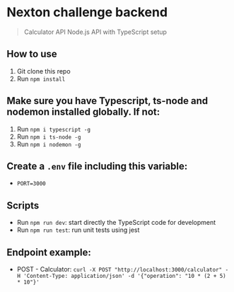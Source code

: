 # Nexton challenge backend

> Calculator API
> Node.js API with TypeScript setup

## How to use

1. Git clone this repo
2. Run `npm install`

## Make sure you have Typescript, ts-node and nodemon installed globally. If not:

1. Run `npm i typescript -g`
2. Run `npm i ts-node -g`
3. Run `npm i nodemon -g`

## Create a `.env` file including this variable:

- `PORT=3000`

## Scripts

- Run `npm run dev`: start directly the TypeScript code for development
- Run `npm run test`: run unit tests using jest

## Endpoint example:

- POST - Calculator:
`curl -X POST "http://localhost:3000/calculator" -H 'Content-Type: application/json' -d '{"operation": "10 * (2 + 5) * 10"}'`
